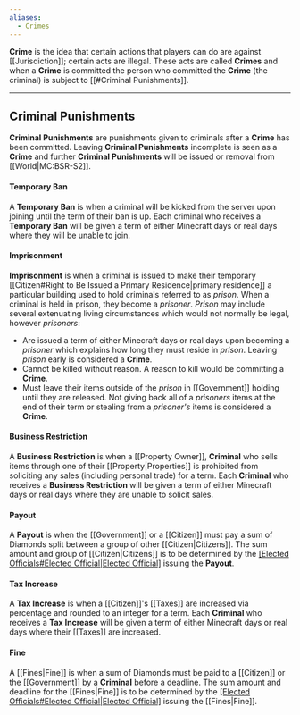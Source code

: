 ```yaml
---
aliases:
  - Crimes
---
```

**Crime** is the idea that certain actions that players can do are against [[Jurisdiction]]; certain acts are illegal. These acts are called **Crimes** and when a **Crime** is committed the person who committed the **Crime** (the criminal) is subject to [[#Criminal Punishments]].

---
## Criminal Punishments
**Criminal Punishments** are punishments given to criminals after a **Crime** has been committed. Leaving **Criminal Punishments** incomplete is seen as a **Crime** and further **Criminal Punishments** will be issued or removal from [[World|MC:BSR-S2]].
#### Temporary Ban
A **Temporary Ban** is when a criminal will be kicked from the server upon joining until the term of their ban is up. 
Each criminal who receives a **Temporary Ban** will be given a term of either Minecraft days or real days where they will be unable to join.
#### Imprisonment
**Imprisonment** is when a criminal is issued to make their temporary [[Citizen#Right to Be Issued a Primary Residence|primary residence]] a particular building used to hold criminals referred to as *prison*. When a criminal is held in prison, they become a *prisoner*. *Prison* may include several extenuating living circumstances which would not normally be legal, however *prisoners*:
- Are issued a term of either Minecraft days or real days upon becoming a *prisoner* which explains how long they must reside in *prison*. Leaving *prison* early is considered a **Crime**.
- Cannot be killed without reason. A reason to kill would be committing a **Crime**.
- Must leave their items outside of the *prison* in [[Government]] holding until they are released. Not giving back all of a *prisoners* items at the end of their term or stealing from a *prisoner's* items is considered a **Crime**.
#### Business Restriction 
A **Business Restriction** is when a [[Property Owner]], **Criminal** who sells items through one of their [[Property|Properties]] is prohibited from soliciting any sales (including personal trade) for a term.
Each **Criminal** who receives a **Business Restriction** will be given a term of either Minecraft days or real days where they are unable to solicit sales.
#### Payout
A **Payout** is when the [[Government]] or a [[Citizen]] must pay a sum of Diamonds split between a group of other [[Citizen|Citizens]]. The sum amount and group of [[Citizen|Citizens]] is to be determined by the [[Elected Officials#Elected Official|Elected Official]](s) issuing the **Payout**.
#### Tax Increase
A **Tax Increase** is when a [[Citizen]]'s [[Taxes]] are increased via percentage and rounded to an integer for a term.
Each **Criminal** who receives a **Tax Increase** will be given a term of either Minecraft days or real days where their [[Taxes]] are increased.
#### Fine
A [[Fines|Fine]] is when a sum of Diamonds must be paid to a [[Citizen]] or the [[Government]] by a **Criminal** before a deadline. The sum amount and deadline for the [[Fines|Fine]] is to be determined by the [[Elected Officials#Elected Official|Elected Official]](s) issuing the [[Fines|Fine]].